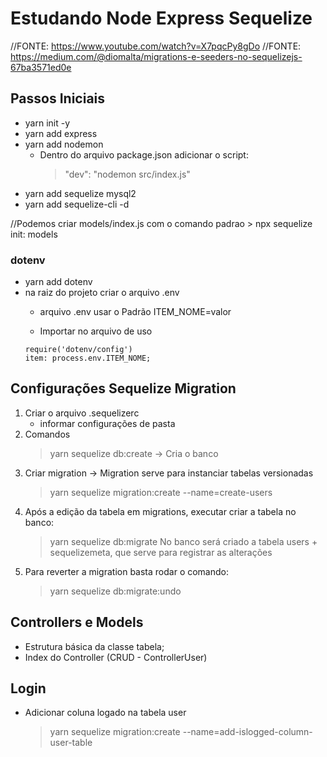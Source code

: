 # Estudando Node Express Sequelize
//FONTE: https://www.youtube.com/watch?v=X7pqcPy8gDo
//FONTE: https://medium.com/@diomalta/migrations-e-seeders-no-sequelizejs-67ba3571ed0e


## Passos Iniciais
- yarn init -y
- yarn add express 
- yarn add nodemon
    * Dentro do arquivo package.json adicionar o script:
        > "dev": "nodemon src/index.js"
- yarn add sequelize mysql2
- yarn add sequelize-cli -d

//Podemos criar models/index.js com o comando padrao > npx sequelize init: models

### dotenv
- yarn add dotenv
- na raiz do projeto criar o arquivo .env
    * arquivo .env usar o Padrão
    ITEM_NOME=valor

    * Importar no arquivo de uso
    ```
    require('dotenv/config')
    item: process.env.ITEM_NOME;
    ````

## Configurações Sequelize Migration

1. Criar o arquivo .sequelizerc
    - informar configurações de pasta
2. Comandos
    > yarn sequelize db:create -> Cria o banco
3. Criar migration -> Migration serve para instanciar tabelas versionadas
    > yarn sequelize migration:create --name=create-users
4. Após a edição da tabela em migrations, executar criar a tabela no banco:
    > yarn sequelize db:migrate
    No banco será criado a tabela users + sequelizemeta, que serve para registrar as alterações
5. Para reverter a migration basta rodar o comando:
    > yarn sequelize db:migrate:undo

## Controllers e Models

- Estrutura básica da classe tabela;
- Index do Controller (CRUD - ControllerUser)

## Login
- Adicionar coluna logado na tabela user
    > yarn sequelize migration:create --name=add-islogged-column-user-table

